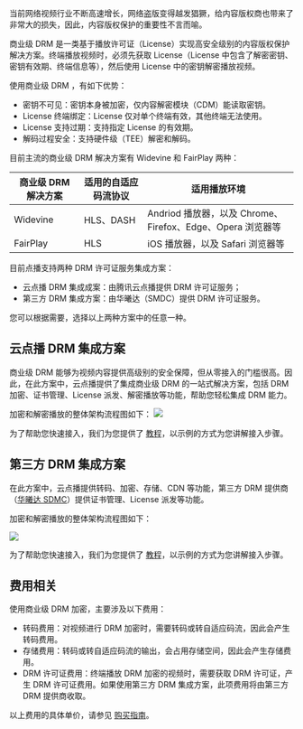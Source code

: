 当前网络视频行业不断高速增长，网络盗版变得越发猖獗，给内容版权商也带来了非常大的损失，因此，内容版权保护的重要性不言而喻。

商业级 DRM 是一类基于播放许可证（License）实现高安全级别的内容版权保护解决方案。终端播放视频时，必须先获取 License（License 中包含了解密密钥、密钥有效期、终端信息等），然后使用 License 中的密钥解密播放视频。

使用商业级 DRM ，有如下优势：

<ul>
<li>密钥不可见：密钥本身被加密，仅内容解密模块（CDM）能读取密钥。</li>
<li>License 终端绑定：License 仅对单个终端有效，其他终端无法使用。</li>
<li>License 支持过期：支持指定 License 的有效期。</li>
<li>解码过程安全：支持硬件级（TEE）解密和解码。</li>
</ul>

目前主流的商业级 DRM 解决方案有 Widevine 和 FairPlay 两种：

| 商业级 DRM 解决方案 | 适用的自适应码流协议 | 适用播放环境                                        |
| ------------ | ---------- | --------------------------------------------- |
| Widevine     | HLS、DASH   | Andriod 播放器，以及 Chrome、Firefox、Edge、Opera 浏览器等 |
| FairPlay     | HLS        | iOS 播放器，以及 Safari 浏览器等                        |

目前点播支持两种 DRM 许可证服务集成方案：

- 云点播 DRM 集成成案：由腾讯云点播提供 DRM 许可证服务；
- 第三方 DRM 集成方案：由华曦达（SMDC）提供 DRM 许可证服务。

您可以根据需要，选择以上两种方案中的任意一种。

## 云点播 DRM 集成方案

商业级 DRM 能够为视频内容提供高级别的安全保障，但从零接入的门槛很高。因此，在此方案中，云点播提供了集成商业级 DRM 的一站式解决方案，包括 DRM 加密、证书管理、License 派发、解密播放等功能，帮助您轻松集成 DRM 能力。

加密和解密播放的整体架构流程图如下：
![](https://qcloudimg.tencent-cloud.cn/raw/416471d3730afc7449f3afd51ea9b5a8.png)

为了帮助您快速接入，我们为您提供了 [教程]()，以示例的方式为您讲解接入步骤。

## 第三方 DRM 集成方案

在此方案中，云点播提供转码、加密、存储、CDN 等功能，第三方 DRM 提供商（[华曦达 SDMC](https://www.xmediacloud.com/product-drm/)）提供证书管理、License 派发等功能。

加密和解密播放的整体架构流程图如下：

![](https://qcloudimg.tencent-cloud.cn/raw/abae964d9ee29cfcdcf6b9dc4c7e3dae.png)


为了帮助您快速接入，我们为您提供了 [教程]()，以示例的方式为您讲解接入步骤。

## 费用相关
使用商业级 DRM 加密，主要涉及以下费用：

- 转码费用：对视频进行 DRM 加密时，需要转码或转自适应码流，因此会产生转码费用。
- 存储费用：转码或转自适应码流的输出，会占用存储空间，因此会产生存储费用。
- DRM 许可证费用：终端播放 DRM 加密的视频时，需要获取 DRM 许可证，产生 DRM 许可证费用。如果使用第三方 DRM 集成方案，此项费用将由第三方 DRM 提供商收取。

以上费用的具体单价，请参见 [购买指南](https://intl.cloud.tencent.com/document/product/266/14666)。
